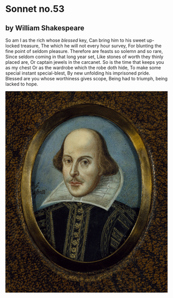 # Sonnet no.53
## by William Shakespeare 

So am I as the rich whose *blessed* key,
Can bring him to his sweet up-locked treasure,
The which he will not every hour survey,
For blunting the fine point of seldom pleasure.
Therefore are feasts so solemn and so rare,
Since seldom coming in that long year set,
Like stones of worth they thinly placed are,
Or captain jewels in the carcanet.
So is the time that keeps you as my chest
Or as the wardrobe which the robe doth hide,
To make some special instant special-blest,
By new unfolding his imprisoned pride.
Blessed are you whose worthiness gives scope,
Being had to triumph, being lacked to hope.

![](imgs/rosetti-shakespeare_1_2.jpg) 